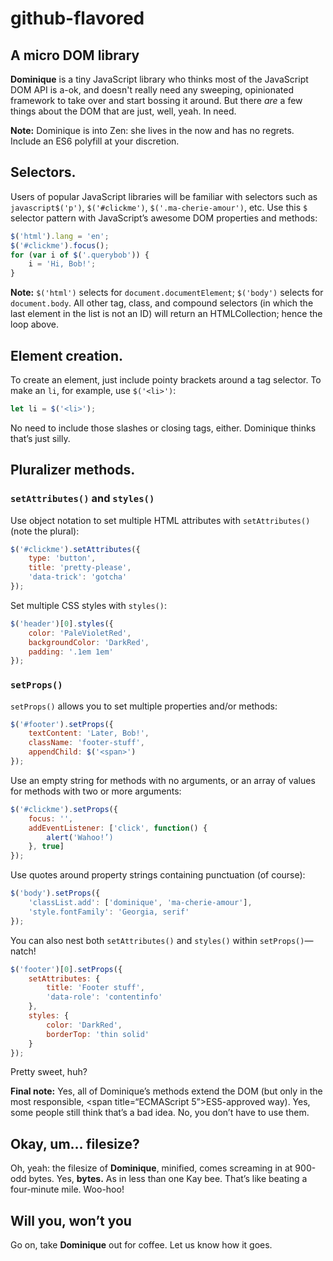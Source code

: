 # github-flavored 

## A micro DOM library
	
**Dominique** is a tiny JavaScript library who thinks most of the JavaScript DOM API is a-ok, and doesn't really need any sweeping, opinionated framework to take over and start bossing it around. But there *are* a few things about the DOM that are just, well, yeah. In need.

**Note:**  Dominique is into Zen: she lives in the now and has no regrets. Include an <span title="ECMAScript 6">ES6</span> polyfill at your discretion.

## Selectors.

Users of popular JavaScript libraries will be familiar with selectors such as ```javascript$('p')```, `$('#clickme')`, `$('.ma-cherie-amour')`, etc. Use this `$` selector pattern with JavaScript&rsquo;s awesome DOM properties and methods:

```javascript
$('html').lang = 'en';
$('#clickme').focus();
for (var i of $('.querybob')) {
	i = 'Hi, Bob!';
}
```

**Note:** `$('html')` selects for `document.documentElement`; `$('body')` selects for `document.body`. All other tag, class, and compound selectors (in which the last element in the list is not an ID) will return an HTMLCollection; hence the loop above.

## Element creation.

To create an element, just include pointy brackets around a tag selector. To make an `li`, for example, use `$('<li>')`:

```javascript
let li = $('<li>');
```

No need to include those slashes or closing tags, either. Dominique thinks that&rsquo;s just silly.

## Pluralizer methods.

### `setAttributes()` and `styles()`

Use object notation to set multiple HTML attributes with `setAttributes()` (note the plural):

```javascript
$('#clickme').setAttributes({
	type: 'button',
	title: 'pretty-please',
	'data-trick': 'gotcha'
});
```

Set multiple CSS styles with `styles()`:

```javascript
$('header')[0].styles({
	color: 'PaleVioletRed',
	backgroundColor: 'DarkRed',
	padding: '.1em 1em'
});
```

### `setProps()`

`setProps()` allows you to set multiple properties and/or methods:

```javascript
$('#footer').setProps({
	textContent: 'Later, Bob!',
	className: 'footer-stuff',
	appendChild: $('<span>')
});
```

Use an empty string for methods with no arguments, or an array of values for methods with two or more arguments:

```javascript
$('#clickme').setProps({
	focus: '',
	addEventListener: ['click', function() {
		alert('Wahoo!’)
	}, true]
});
```

Use quotes around property strings containing punctuation (of course):

```javascript
$('body').setProps({
	'classList.add': ['dominique', 'ma-cherie-amour'],
	'style.fontFamily': 'Georgia, serif'
});
```

You can also nest both `setAttributes()` and `styles()` within `setProps()`&mdash;natch!

```javascript
$('footer')[0].setProps({
	setAttributes: {
		title: 'Footer stuff',
		'data-role': 'contentinfo'
	},
	styles: {
		color: 'DarkRed',
		borderTop: 'thin solid'
	}
});
```

Pretty sweet, huh?

**Final note:** Yes, all of Dominique&rsquo;s methods extend the DOM (but only in the most responsible, <span title=“ECMAScript 5”>ES5</span>-approved way). Yes, some people still think that&rsquo;s a bad idea. No, you don&rsquo;t have to use them.

## Okay, um&hellip; filesize?

Oh, yeah: the filesize of **Dominique**, minified, comes screaming in at 900-odd bytes. Yes, **bytes.** As in less than one Kay bee. That&rsquo;s like beating a four-minute mile. Woo-hoo!

## Will you, won&rsquo;t you

Go on, take **Dominique** out for coffee. Let us know how it goes.
